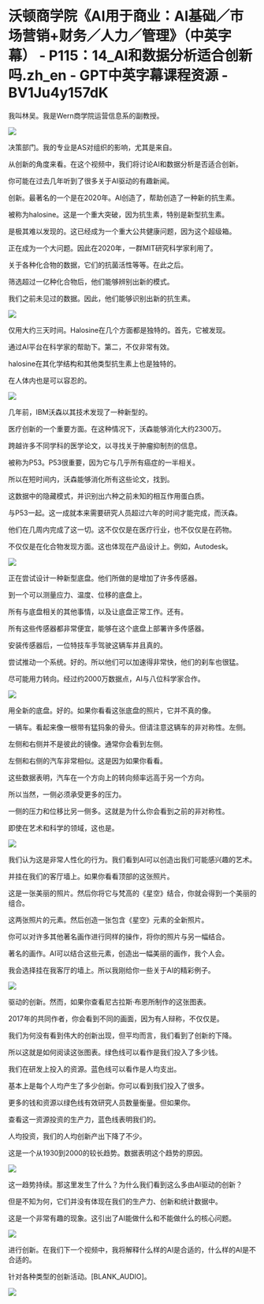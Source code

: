 # 沃顿商学院《AI用于商业：AI基础／市场营销+财务／人力／管理》（中英字幕） - P115：14_AI和数据分析适合创新吗.zh_en - GPT中英字幕课程资源 - BV1Ju4y157dK

我叫林吴。我是Wern商学院运营信息系的副教授。

![](img/4b9d74bdebdf65824822d3dd7f86b724_1.png)

决策部门。我的专业是AS对组织的影响，尤其是来自。

从创新的角度来看。在这个视频中，我们将讨论AI和数据分析是否适合创新。

你可能在过去几年听到了很多关于AI驱动的有趣新闻。

创新。最著名的一个是在2020年。AI创造了，帮助创造了一种新的抗生素。

被称为halosine。这是一个重大突破，因为抗生素，特别是新型抗生素。

是极其难以发现的。这已经成为一个重大公共健康问题，因为这个超级箱。

正在成为一个大问题。因此在2020年，一群MIT研究科学家利用了。

关于各种化合物的数据，它们的抗菌活性等等。在此之后。

筛选超过一亿种化合物后，他们能够辨别出新的模式。

我们之前未见过的数据。因此，他们能够识别出新的抗生素。

![](img/4b9d74bdebdf65824822d3dd7f86b724_3.png)

仅用大约三天时间。Halosine在几个方面都是独特的。首先，它被发现。

通过AI平台在科学家的帮助下。第二，不仅非常有效。

halosine在其化学结构和其他类型抗生素上也是独特的。

在人体内也是可以容忍的。

![](img/4b9d74bdebdf65824822d3dd7f86b724_5.png)

几年前，IBM沃森以其技术发现了一种新型的。

医疗创新的一个重要方面。在这种情况下，沃森能够消化大约2300万。

跨越许多不同学科的医学论文，以寻找关于肿瘤抑制剂的信息。

被称为P53。P53很重要，因为它与几乎所有癌症的一半相关。

所以在短时间内，沃森能够消化所有这些论文，找到。

这数据中的隐藏模式，并识别出六种之前未知的相互作用蛋白质。

与P53一起。这一成就本来需要研究人员超过六年的时间才能完成，而沃森。

他们在几周内完成了这一切。这不仅仅是在医疗行业，也不仅仅是在药物。

不仅仅是在化合物发现方面。这也体现在产品设计上。例如，Autodesk。

![](img/4b9d74bdebdf65824822d3dd7f86b724_7.png)

正在尝试设计一种新型底盘。他们所做的是增加了许多传感器。

到一个可以测量应力、温度、位移的底盘上。

所有与底盘相关的其他事情，以及让底盘正常工作。还有。

所有这些传感器都非常便宜，能够在这个底盘上部署许多传感器。

安装传感器后，一位特技车手驾驶这辆车并且真的。

尝试推动一个系统。好的。所以他们可以加速得非常快，他们的刹车也很猛。

尽可能用力转向。经过约2000万数据点，AI与八位科学家合作。

![](img/4b9d74bdebdf65824822d3dd7f86b724_9.png)

用全新的底盘。好的。如果你看看这张底盘的照片，它并不真的像。

一辆车。看起来像一根带有猛犸象的骨头。但请注意这辆车的非对称性。左侧。

左侧和右侧并不是彼此的镜像。通常你会看到左侧。

左侧和右侧的汽车非常相似。这是因为如果你看看。

这些数据表明，汽车在一个方向上的转向频率远高于另一个方向。

所以当然，一侧必须承受更多的压力。

一侧的压力和位移比另一侧多。这就是为什么你会看到之前的非对称性。

即使在艺术和科学的领域，这也是。

![](img/4b9d74bdebdf65824822d3dd7f86b724_11.png)

我们认为这是非常人性化的行为。我们看到AI可以创造出我们可能感兴趣的艺术。

并挂在我们的客厅墙上。如果你看看顶部的这张照片。

这是一张美丽的照片。然后你将它与梵高的《星空》结合，你就会得到一个美丽的组合。

这两张照片的元素。然后创造一张包含《星空》元素的全新照片。

你可以对许多其他著名画作进行同样的操作，将你的照片与另一幅结合。

著名的画作。AI可以结合这些元素，创造出一幅美丽的画作，我个人会。

我会选择挂在我客厅的墙上。所以我刚给你一些关于AI的精彩例子。

![](img/4b9d74bdebdf65824822d3dd7f86b724_13.png)

驱动的创新。然而，如果你查看尼古拉斯·布恩所制作的这张图表。

2017年的共同作者，你会看到不同的画面，因为有人辩称，不仅仅是。

我们为何没有看到伟大的创新出现，但平均而言，我们看到了创新的下降。

所以这就是如何阅读这张图表。绿色线可以看作是我们投入了多少钱。

我们在研发上投入的资源。蓝色线可以看作是人均支出。

基本上是每个人均产生了多少创新。你可以看到我们投入了很多。

更多的钱和资源以绿色线有效研究人员数量衡量。但如果你。

查看这一资源投资的生产力，蓝色线表明我们的。

人均投资，我们的人均创新产出下降了不少。

这是一个从1930到2000的较长趋势。数据表明这个趋势的原因。

![](img/4b9d74bdebdf65824822d3dd7f86b724_15.png)

这一趋势持续。那这里发生了什么？为什么我们看到这么多由AI驱动的创新？

但是不知为何，它们并没有体现在我们的生产力、创新和统计数据中。

这是一个非常有趣的现象。这引出了AI能做什么和不能做什么的核心问题。

![](img/4b9d74bdebdf65824822d3dd7f86b724_17.png)

进行创新。在我们下一个视频中，我将解释什么样的AI是合适的，什么样的AI是不合适的。

针对各种类型的创新活动。[BLANK_AUDIO]。

![](img/4b9d74bdebdf65824822d3dd7f86b724_19.png)
